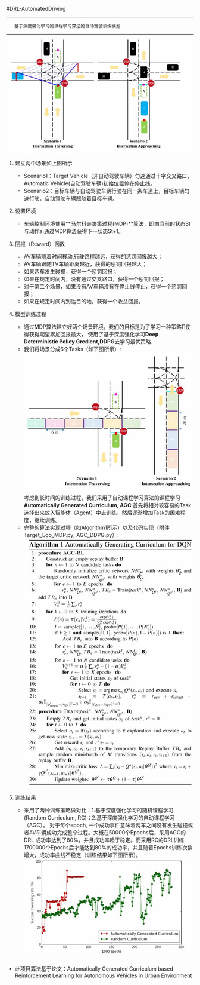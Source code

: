 #DRL-AutomatedDriving
______
       基于深度强化学习的课程学习算法的自动驾驶训练模型
______

![](img/scenario.JPG)

1. 建立两个场景如上图所示

    * Scenario1：Target Vehicle（非自动驾驶车辆）匀速通过十字交叉路口，Automatic Vehicle(自动驾驶车辆)初始位置停在停止线。
    * Scenario2：目标车辆与自动驾驶车辆行驶在同一条车道上，目标车辆匀速行驶，自动驾驶车辆跟随着目标车辆。

2. 设置环境
    
    * 车辆控制环境使用**马尔科夫决策过程(MDP)**算法，即由当前的状态St与动作a,通过MDP算法获得下一状态St+1。
     
3. 回报（Reward）函数
    * AV车辆随着时间移动,行驶路程越远，获得的惩罚回报越大；
    * AV车辆跟随TV车辆距离越近，获得的惩罚回报越大；
    * 如果两车发生碰撞，获得一个惩罚回报；
    * 如果在规定时间内，没有通过交叉路口，获得一个惩罚回报；
    * 对于第二个场景，如果没有AV车辆没有在停止线停止，获得一个惩罚回报；
    * 如果在规定时间内到达目的地，获得一个收益回报。
   
4. 模型训练过程
    * 通过MDP算法建立好两个场景环境，我们的目标是为了学习一种策略Π使得获得期望累加回报最大，
    使用了基于深度强化学习**Deep Deterministic Policy Gredient,DDPG**去学习最优策略.
    * 我们将场景分成6个Tasks（如下图所示）:
    ![](img/tasks.JPG)
    考虑到长时间的训练过程，我们采用了自动课程学习算法的课程学习**Automatically Generated Curriculum, AGC**
    首先将相对较容易的Task选择出来放入智能体（Agent）中去训练，然后逐渐增加Task的困难程度，继续训练。
    * 完整的算法实现过程（如Algorithm1所示）以及代码实现（附件Target_Ego_MDP.py; AGC_DDPG.py）:
    ![](img/Algorithm.JPG)

5. 训练结果

    * 采用了两种训练策略做对比：1.基于深度强化学习的随机课程学习(Random Curriculum, RC)；2.基于深度强化学习的自动课程学习（AGC）。
    对于每个epoch, 一个成功事件意味着两车之间没有发生碰撞或者AV车辆成功完成整个过程。大概在50000个Epochs后，采用AGC的DRL
    成功率达到了80%，并且成功率趋于稳定。而采用RC的DRL训练1700000个Epochs后才能达到80%的成功率，并且随着Epochs训练次数增大，成功率曲线不稳定（训练结果如下图所示）。
![](img/SuccessRate.JPG)
- 此项目算法基于论文：Automatically Generated Curriculum based Reinforcement Learning for Autonomous Vehicles in Urban Environment
       

    
